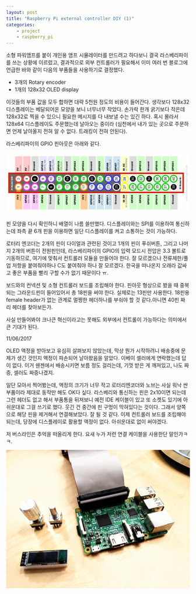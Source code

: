 ```yaml
---
layout: post
title: "Raspberry Pi external controller DIY (1)"
categories:
    - project
    - raspberry_pi
---
```


소형 파워앰프를 붙이 개인용 앰프 시뮬레이터를 만드려고 하다보니 결국 라스베리파이를 쓰는 상황에 이르렀고, 결과적으로 외부 컨트롤러가 필요해서 이미 여러 번 블로그에 언급한 바와 같이 다음의 부품들을 사용하기로 결정했다.

- 3개의 Rotary encoder
- 1개의 128x32 OLED display

이것들의 부품 값을 모두 합하면 대략 5천원 정도의 비용이 들어간다. 생각보다 128x32 디스플레이는 베달되어온 모양을 보니 너무너무 작았다. 손가락 한개 굵기보다 작은데 128x32로 찍을 수 있으니 필요한 메시지를 다 내보낼 수는 있긴 하다. 혹시 몰라서 128x64 디스플레이도 주문했는데 날아오는 중이라 (심천에서 내가 있는 곳으로 주문하면 언제 날아올지 전혀 알 수 없다. 트래킹이 전혀 안된다).

라스베리파이의 GPIO 핀아웃은 아래와 같다. 

![Pin out](/assets/images/pinout.png)

핀 모양을 다시 확인하니 배열이 나름 쓸만했다. 디스플레이와는 SPI를 이용하여 통신하는데 좌측 끝 6개 핀을 이용하면 일단 디스플레이를 켜고 소통하는 것이 가능하다. 

로터리 엔코더는 2개의 핀이 다이얼과 관련된 것이고 1개의 핀이 푸쉬버튼, 그리고 나머지 2개의 버튼이 전원핀인데, 라스베리파이의 GPIO의 입력 모드시 전압은 3.3 볼트로 기동하므로, 여기에 맞춰서 컨트롤러 모듈을 만들어야 한다. 잘 모르겠으나 전류제한/풀업 저항을 붙여줘야하나 C도 붙여줘야 하나 잘 모르겠다. 한국을 떠나온지 오래라 값싸고 좋은 부품을 빨리 구할 수가 없기 때문이다 ㅠ.

보드와의 컨넥션 및 소형 컨트롤러 보드를 조립해야 한다. 핀아웃 형상으로 봤을 때 중복되는 그라운드핀이 들어있어서 총 18핀을 써야 한다. 실제로는 13핀만 사용한다. 18핀용 female header가 없는 관계로 멀쩡한 헤더하나를 부숴야 할 것 같다.아니면 40핀 짜리 헤더를 찾아보든가.

사실 만들어봐야 크나큰 혁신이라고는 못해도 외부에서 컨트롤이 가능하다는 의미에서 큰 기대가 된다.

11/06/2017

OLED 액정을 받아보고 유심히 살펴보지 않았는데, 막상 뭔가 시작하려니 배송중에 문제가 생긴 것인지 액정이 파손되어 날아왔음을 알았다. 이베이 셀러에게 연락했는데 답이 없다. 이거 쉔젠에서 배송시키면 보름 정도 걸리는데, 기껏 받은 게 깨져있고, 나도 짜증, 셀러도 짜증나겠지. 

일단 모아서 찍어봤는데, 액정의 크기가 너무 작고 로터리엔코더와 노브는 사실 워낙 싼 부품이라 제대로 동작만 해도 OK다 싶다. 라스베리와 통신하는 핀은 2x10이면 되는데 그런 헤더도 없고 해서 부품통을 뒤져보니 예전 IDE 케이블이 있고 또 소켓도 있기에 아쉬운대로 그걸 쓰기로 했다. 웃긴 건 중간에 핀 구멍이 막혀있다는 것이다. 그래서 양쪽으로 해당 핀을 제거해서 연결해보았다. 잘 될 것 같다. 이제 컨트롤러 보드를 조립해야 되는데, 당장에 디스플레이로 활용할 액정이 없다. 아쉬운대로 없이 써야겠다.

저 버스라인은 추억을 떠올리게 한다. 요새 누가 저런 연결 케이블을 사용한단 말인가ㅋㅋ.

![Pin out](/assets/images/audvans_fs.jpg)